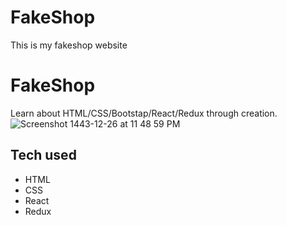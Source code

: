 # FakeShop
This is my fakeshop website
# FakeShop
Learn about HTML/CSS/Bootstap/React/Redux through creation.
<img width="1436">![Screenshot 1443-12-26 at 11 48 59 PM](https://user-images.githubusercontent.com/102286564/181180390-e1055cd3-fc31-4f88-b157-6ae095b449b6.png)
## Tech used
* HTML
* CSS
* React
* Redux

